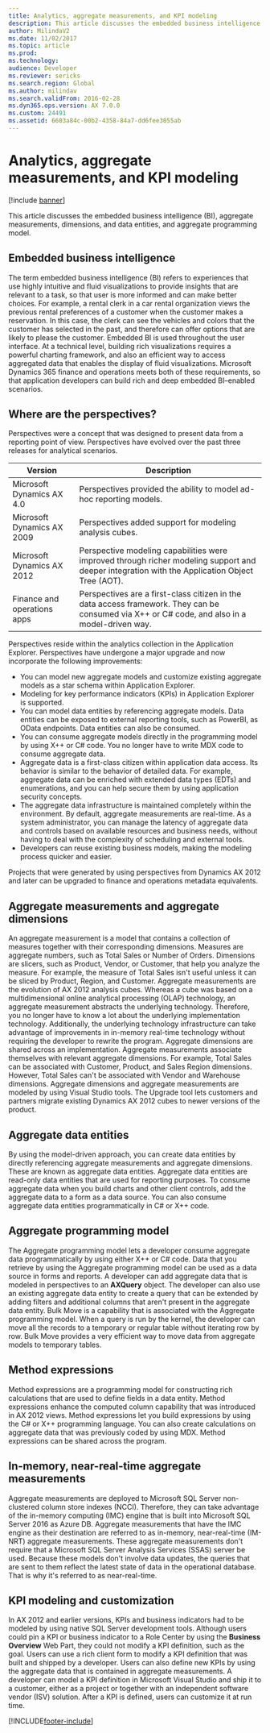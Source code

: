 ```yaml
---
title: Analytics, aggregate measurements, and KPI modeling
description: This article discusses the embedded business intelligence (BI), aggregate measurements, dimensions, and data entities, and aggregate programming model.
author: MilindaV2
ms.date: 11/02/2017
ms.topic: article
ms.prod: 
ms.technology: 
audience: Developer
ms.reviewer: sericks
ms.search.region: Global
ms.author: milindav
ms.search.validFrom: 2016-02-28
ms.dyn365.ops.version: AX 7.0.0
ms.custom: 24491
ms.assetid: 6603a84c-00b2-4358-84a7-dd6fee3055ab
---
```


# Analytics, aggregate measurements, and KPI modeling

[!include [banner](../includes/banner.md)]

This article discusses the embedded business intelligence (BI), aggregate measurements, dimensions, and data entities, and aggregate programming model.

## Embedded business intelligence


The term embedded business intelligence (BI) refers to experiences that use highly intuitive and fluid visualizations to provide insights that are relevant to a task, so that user is more informed and can make better choices. For example, a rental clerk in a car rental organization views the previous rental preferences of a customer when the customer makes a reservation. In this case, the clerk can see the vehicles and colors that the customer has selected in the past, and therefore can offer options that are likely to please the customer. Embedded BI is used throughout the user interface. At a technical level, building rich visualizations requires a powerful charting framework, and also an efficient way to access aggregated data that enables the display of fluid visualizations. Microsoft Dynamics 365 finance and operations meets both of these requirements, so that application developers can build rich and deep embedded BI–enabled scenarios.

## Where are the perspectives?
Perspectives were a concept that was designed to present data from a reporting point of view. Perspectives have evolved over the past three releases for analytical scenarios.

| Version                                           | Description                                                                                                                                    |
|---------------------------------------------------|------------------------------------------------------------------------------------------------------------------------------------------------|
| Microsoft Dynamics AX 4.0                         | Perspectives provided the ability to model ad-hoc reporting models.                                                                            |
| Microsoft Dynamics AX 2009                        | Perspectives added support for modeling analysis cubes.                                                                                        |
| Microsoft Dynamics AX 2012                        | Perspective modeling capabilities were improved through richer modeling support and deeper integration with the Application Object Tree (AOT). |
| Finance and operations apps | Perspectives are a first-class citizen in the data access framework. They can be consumed via X++ or C\# code, and also in a model-driven way. |

Perspectives reside within the analytics collection in the Application Explorer. Perspectives have undergone a major upgrade and now incorporate the following improvements:

- You can model new aggregate models and customize existing aggregate models as a star schema within Application Explorer.
- Modeling for key performance indicators (KPIs) in Application Explorer is supported.
- You can model data entities by referencing aggregate models. Data entities can be exposed to external reporting tools, such as PowerBI, as OData endpoints. Data entities can also be consumed.
- You can consume aggregate models directly in the programming model by using X++ or C\# code. You no longer have to write MDX code to consume aggregate data.
- Aggregate data is a first-class citizen within application data access. Its behavior is similar to the behavior of detailed data. For example, aggregate data can be enriched with extended data types (EDTs) and enumerations, and you can help secure them by using application security concepts.
- The aggregate data infrastructure is maintained completely within the environment. By default, aggregate measurements are real-time. As a system administrator, you can manage the latency of aggregate data and controls based on available resources and business needs, without having to deal with the complexity of scheduling and external tools.
- Developers can reuse existing business models, making the modeling process quicker and easier.

Projects that were generated by using perspectives from Dynamics AX 2012 and later can be upgraded to finance and operations metadata equivalents.

## Aggregate measurements and aggregate dimensions
An aggregate measurement is a model that contains a collection of measures together with their corresponding dimensions. Measures are aggregate numbers, such as Total Sales or Number of Orders. Dimensions are slicers, such as Product, Vendor, or Customer, that help you analyze the measure. For example, the measure of Total Sales isn't useful unless it can be sliced by Product, Region, and Customer. Aggregate measurements are the evolution of AX 2012 analysis cubes. Whereas a cube was based on a multidimensional online analytical processing (OLAP) technology, an aggregate measurement abstracts the underlying technology. Therefore, you no longer have to know a lot about the underlying implementation technology. Additionally, the underlying technology infrastructure can take advantage of improvements in in-memory real-time technology without requiring the developer to rewrite the program. Aggregate dimensions are shared across an implementation. Aggregate measurements associate themselves with relevant aggregate dimensions. For example, Total Sales can be associated with Customer, Product, and Sales Region dimensions. However, Total Sales can't be associated with Vendor and Warehouse dimensions. Aggregate dimensions and aggregate measurements are modeled by using Visual Studio tools. The Upgrade tool lets customers and partners migrate existing Dynamics AX 2012 cubes to newer versions of the product.

## Aggregate data entities
By using the model-driven approach, you can create data entities by directly referencing aggregate measurements and aggregate dimensions. These are known as aggregate data entities. Aggregate data entities are read-only data entities that are used for reporting purposes. To consume aggregate data when you build charts and other client controls, add the aggregate data to a form as a data source. You can also consume aggregate data entities programmatically in C\# or X++ code.

## Aggregate programming model
The Aggregate programming model lets a developer consume aggregate data programmatically by using either X++ or C\# code. Data that you retrieve by using the Aggregate programming model can be used as a data source in forms and reports. A developer can add aggregate data that is modeled in perspectives to an **AXQuery** object. The developer can also use an existing aggregate data entity to create a query that can be extended by adding filters and additional columns that aren't present in the aggregate data entity. Bulk Move is a capability that is associated with the Aggregate programming model. When a query is run by the kernel, the developer can move all the records to a temporary or regular table without iterating row by row. Bulk Move provides a very efficient way to move data from aggregate models to temporary tables.

## Method expressions
Method expressions are a programming model for constructing rich calculations that are used to define fields in a data entity. Method expressions enhance the computed column capability that was introduced in AX 2012 views. Method expressions let you build expressions by using the C\# or X++ programming language. You can also create calculations on aggregate data that was previously coded by using MDX. Method expressions can be shared across the program.

## In-memory, near-real-time aggregate measurements
Aggregate measurements are deployed to Microsoft SQL Server non-clustered column store indexes (NCCI). Therefore, they can take advantage of the in-memory computing (IMC) engine that is built into Microsoft SQL Server 2016 as Azure DB. Aggregate measurements that have the IMC engine as their destination are referred to as in-memory, near-real-time (IM-NRT) aggregate measurements. These aggregate measurements don't require that a Microsoft SQL Server Analysis Services (SSAS) server be used. Because these models don't involve data updates, the queries that are sent to them reflect the latest state of data in the operational database. That is why it's referred to as near-real-time.

## KPI modeling and customization
In AX 2012 and earlier versions, KPIs and business indicators had to be modeled by using native SQL Server development tools. Although users could pin a KPI or business indicator to a Role Center by using the **Business Overview** Web Part, they could not modify a KPI definition, such as the goal. Users can use a rich client form to modify a KPI definition that was built and shipped by a developer. Users can also define new KPIs by using the aggregate data that is contained in aggregate measurements. A developer can model a KPI definition in Microsoft Visual Studio and ship it to a customer, either as a project or together with an independent software vendor (ISV) solution. After a KPI is defined, users can customize it at run time.


[!INCLUDE[footer-include](../../../includes/footer-banner.md)]
